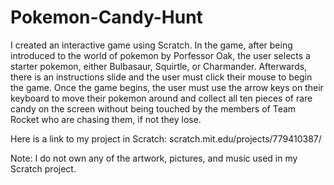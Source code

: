 # Pokemon-Candy-Hunt
I created an interactive game using Scratch. In the game, after being introduced to the world of pokemon by Porfessor Oak, the user selects a starter pokemon, either Bulbasaur, Squirtle, or Charmander. Afterwards, there is an instructions slide and the user must click their mouse to begin the game. Once the game begins, the user must use the arrow keys on their keyboard to move their pokemon around and collect all ten pieces of rare candy on the screen without being touched by the members of Team Rocket who are chasing them, if not they lose.

Here is a link to my project in Scratch: scratch.mit.edu/projects/779410387/

Note: I do not own any of the artwork, pictures, and music used in my Scratch project.
